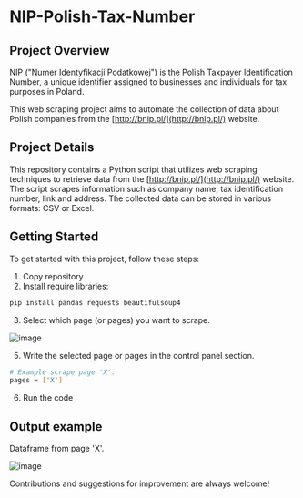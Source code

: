 # NIP-Polish-Tax-Number

## Project Overview

NIP ("Numer Identyfikacji Podatkowej") is the Polish Taxpayer Identification Number, a unique identifier assigned to businesses and individuals for tax purposes in Poland. 

This web scraping project aims to automate the collection of data about Polish companies from the [http://bnip.pl/](http://bnip.pl/) website.

## Project Details

This repository contains a Python script that utilizes web scraping techniques to retrieve data from the [http://bnip.pl/](http://bnip.pl/) website. The script scrapes information such as company name, tax identification number, link and address. The collected data can be stored in various formats: CSV or Excel.

## Getting Started

To get started with this project, follow these steps:

1. Copy repository
2. Install require libraries:

```bash
pip install pandas requests beautifulsoup4
```

3. Select which page (or pages) you want to scrape.

![image](https://github.com/DudekCode/NIP-Polish-Tax-Number/assets/111693910/a265c8d4-38ae-4200-ab30-49398d911646)


   
5. Write the selected page or pages in the control panel section.
```bash
# Example scrape page 'X':
pages = ['X']
```
6. Run the code


## Output example

Dataframe from page 'X'. 

![image](https://github.com/DudekCode/NIP-Polish-Tax-Number/assets/111693910/e489f3b8-d50f-413f-ab64-fab60d3391c7)

Contributions and suggestions for improvement are always welcome!
